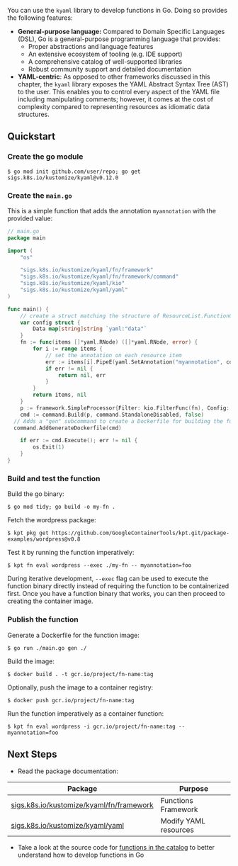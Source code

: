 You can use the `kyaml` library to develop functions in Go. Doing so provides
the following features:

- **General-purpose language:** Compared to Domain Specific Languages (DSL), Go
  is a general-purpose programming language that provides:
  - Proper abstractions and language features
  - An extensive ecosystem of tooling (e.g. IDE support)
  - A comprehensive catalog of well-supported libraries
  - Robust community support and detailed documentation
- **YAML-centric**: As opposed to other frameworks discussed in this chapter,
  the `kyaml` library exposes the YAML Abstract Syntax Tree (AST) to the user.
  This enables you to control every aspect of the YAML file including
  manipulating comments; however, it comes at the cost of complexity compared to
  representing resources as idiomatic data structures.

## Quickstart

### Create the go module

```shell
$ go mod init github.com/user/repo; go get sigs.k8s.io/kustomize/kyaml@v0.12.0
```

### Create the `main.go`

This is a simple function that adds the annotation `myannotation` with the
provided value:

```go
// main.go
package main

import (
	"os"

	"sigs.k8s.io/kustomize/kyaml/fn/framework"
	"sigs.k8s.io/kustomize/kyaml/fn/framework/command"
	"sigs.k8s.io/kustomize/kyaml/kio"
	"sigs.k8s.io/kustomize/kyaml/yaml"
)

func main() {
	// create a struct matching the structure of ResourceList.FunctionConfig to hold its data
	var config struct {
		Data map[string]string `yaml:"data"`
	}
	fn := func(items []*yaml.RNode) ([]*yaml.RNode, error) {
		for i := range items {
			// set the annotation on each resource item
			err := items[i].PipeE(yaml.SetAnnotation("myannotation", config.Data["myannotation"]))
			if err != nil {
				return nil, err
			}
		}
		return items, nil
	}
	p := framework.SimpleProcessor{Filter: kio.FilterFunc(fn), Config: &config}
	cmd := command.Build(p, command.StandaloneDisabled, false)
  // Adds a "gen" subcommand to create a Dockerfile for building the function into a container image.
  command.AddGenerateDockerfile(cmd)

	if err := cmd.Execute(); err != nil {
		os.Exit(1)
	}
}
```

### Build and test the function

Build the go binary:

```shell
$ go mod tidy; go build -o my-fn .
```

Fetch the wordpress package:

```shell
$ kpt pkg get https://github.com/GoogleContainerTools/kpt.git/package-examples/wordpress@v0.8
```

Test it by running the function imperatively:

```shell
$ kpt fn eval wordpress --exec ./my-fn -- myannotation=foo
```

During iterative development, `--exec` flag can be used to execute the
function binary directly instead of requiring the function to be containerized
first. Once you have a function binary that works, you can then proceed to
creating the container image.

### Publish the function

Generate a Dockerfile for the function image:

```shell
$ go run ./main.go gen ./
```

Build the image:

```shell
$ docker build . -t gcr.io/project/fn-name:tag
```

Optionally, push the image to a container registry:

```shell
$ docker push gcr.io/project/fn-name:tag
```

Run the function imperatively as a container function:

```shell
$ kpt fn eval wordpress -i gcr.io/project/fn-name:tag -- myannotation=foo
```

## Next Steps

- Read the package documentation:

| Package                                    | Purpose               |
| ------------------------------------------ | --------------------- |
| [sigs.k8s.io/kustomize/kyaml/fn/framework] | Functions Framework   |
| [sigs.k8s.io/kustomize/kyaml/yaml]         | Modify YAML resources |

- Take a look at the source code for [functions in the catalog] to better
  understand how to develop functions in Go

[sigs.k8s.io/kustomize/kyaml/fn/framework]: https://pkg.go.dev/sigs.k8s.io/kustomize/kyaml@v0.11.1/fn/framework#pkg-index
[sigs.k8s.io/kustomize/kyaml/yaml]: https://pkg.go.dev/sigs.k8s.io/kustomize/kyaml@v0.11.1/yaml
[functions in the catalog]: https://github.com/GoogleContainerTools/kpt-functions-catalog/tree/master/functions/go
